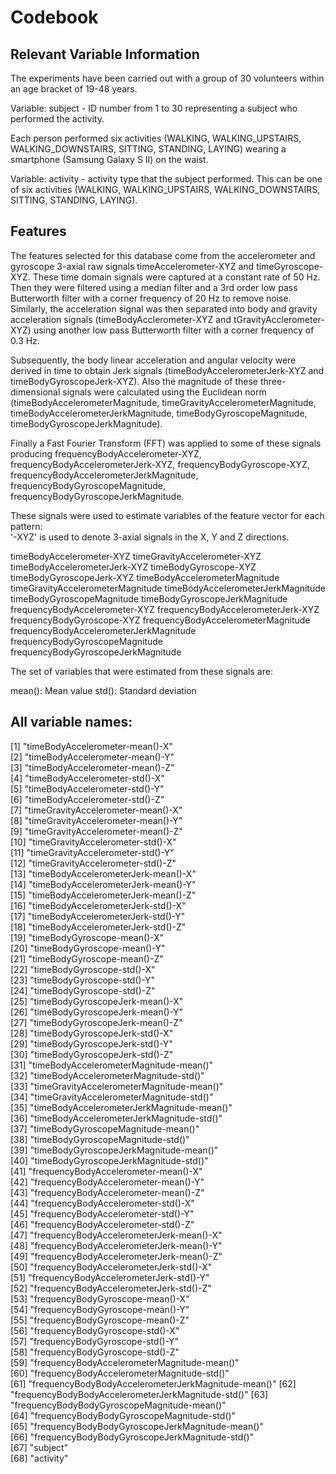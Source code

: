 # Codebook

## Relevant Variable Information

The experiments have been carried out with a group of 30 volunteers within an age bracket of 19-48 years. 

Variable: subject - ID number from 1 to 30 representing a subject who performed the activity.

Each person performed six activities (WALKING, WALKING_UPSTAIRS, WALKING_DOWNSTAIRS, SITTING, STANDING, LAYING) wearing a smartphone (Samsung Galaxy S II) on the waist. 

Variable: activity - activity type that the subject performed. This can be one of six activities (WALKING, WALKING_UPSTAIRS, WALKING_DOWNSTAIRS, SITTING, STANDING, LAYING).

## Features

The features selected for this database come from the accelerometer and gyroscope 3-axial raw signals timeAccelerometer-XYZ and timeGyroscope-XYZ. These time domain signals were captured at a constant rate of 50 Hz. Then they were filtered using a median filter and a 3rd order low pass Butterworth filter with a corner frequency of 20 Hz to remove noise. Similarly, the acceleration signal was then separated into body and gravity acceleration signals (timeBodyAcclerometer-XYZ and tGravityAcclerometer-XYZ) using another low pass Butterworth filter with a corner frequency of 0.3 Hz. 

Subsequently, the body linear acceleration and angular velocity were derived in time to obtain Jerk signals (timeBodyAccelerometerJerk-XYZ and timeBodyGyroscopeJerk-XYZ). Also the magnitude of these three-dimensional signals were calculated using the Euclidean norm (timeBodyAccelerometerMagnitude, timeGravityAccelerometerMagnitude, timeBodyAccelerometerJerkMagnitude, timeBodyGyroscopeMagnitude, timeBodyGyroscopeJerkMagnitude). 

Finally a Fast Fourier Transform (FFT) was applied to some of these signals producing frequencyBodyAccelerometer-XYZ, frequencyBodyAccelerometerJerk-XYZ, frequencyBodyGyroscope-XYZ, frequencyBodyAccelerometerJerkMagnitude, frequencyBodyGyroscopeMagnitude, frequencyBodyGyroscopeJerkMagnitude. 

These signals were used to estimate variables of the feature vector for each pattern:  
'-XYZ' is used to denote 3-axial signals in the X, Y and Z directions.

timeBodyAccelerometer-XYZ
timeGravityAccelerometer-XYZ
timeBodyAccelerometerJerk-XYZ
timeBodyGyroscope-XYZ
timeBodyGyroscopeJerk-XYZ
timeBodyAccelerometerMagnitude
timeGravityAccelerometerMagnitude
timeBodyAccelerometerJerkMagnitude
timeBodyGyroscopeMagnitude
timeBodyGyroscopeJerkMagnitude
frequencyBodyAccelerometer-XYZ
frequencyBodyAccelerometerJerk-XYZ
frequencyBodyGyroscope-XYZ
frequencyBodyAccelerometerMagnitude
frequencyBodyAccelerometerJerkMagnitude
frequencyBodyGyroscopeMagnitude
frequencyBodyGyroscopeJerkMagnitude

The set of variables that were estimated from these signals are: 

mean(): Mean value
std(): Standard deviation

## All variable names:

 [1] "timeBodyAccelerometer-mean()-X"                    
 [2] "timeBodyAccelerometer-mean()-Y"                    
 [3] "timeBodyAccelerometer-mean()-Z"                    
 [4] "timeBodyAccelerometer-std()-X"                     
 [5] "timeBodyAccelerometer-std()-Y"                     
 [6] "timeBodyAccelerometer-std()-Z"                     
 [7] "timeGravityAccelerometer-mean()-X"                 
 [8] "timeGravityAccelerometer-mean()-Y"                 
 [9] "timeGravityAccelerometer-mean()-Z"                 
[10] "timeGravityAccelerometer-std()-X"                  
[11] "timeGravityAccelerometer-std()-Y"                  
[12] "timeGravityAccelerometer-std()-Z"                  
[13] "timeBodyAccelerometerJerk-mean()-X"                
[14] "timeBodyAccelerometerJerk-mean()-Y"                
[15] "timeBodyAccelerometerJerk-mean()-Z"                
[16] "timeBodyAccelerometerJerk-std()-X"                 
[17] "timeBodyAccelerometerJerk-std()-Y"                 
[18] "timeBodyAccelerometerJerk-std()-Z"                 
[19] "timeBodyGyroscope-mean()-X"                        
[20] "timeBodyGyroscope-mean()-Y"                        
[21] "timeBodyGyroscope-mean()-Z"                        
[22] "timeBodyGyroscope-std()-X"                         
[23] "timeBodyGyroscope-std()-Y"                         
[24] "timeBodyGyroscope-std()-Z"                         
[25] "timeBodyGyroscopeJerk-mean()-X"                    
[26] "timeBodyGyroscopeJerk-mean()-Y"                    
[27] "timeBodyGyroscopeJerk-mean()-Z"                    
[28] "timeBodyGyroscopeJerk-std()-X"                     
[29] "timeBodyGyroscopeJerk-std()-Y"                     
[30] "timeBodyGyroscopeJerk-std()-Z"                     
[31] "timeBodyAccelerometerMagnitude-mean()"             
[32] "timeBodyAccelerometerMagnitude-std()"              
[33] "timeGravityAccelerometerMagnitude-mean()"          
[34] "timeGravityAccelerometerMagnitude-std()"           
[35] "timeBodyAccelerometerJerkMagnitude-mean()"         
[36] "timeBodyAccelerometerJerkMagnitude-std()"          
[37] "timeBodyGyroscopeMagnitude-mean()"                 
[38] "timeBodyGyroscopeMagnitude-std()"                  
[39] "timeBodyGyroscopeJerkMagnitude-mean()"             
[40] "timeBodyGyroscopeJerkMagnitude-std()"              
[41] "frequencyBodyAccelerometer-mean()-X"               
[42] "frequencyBodyAccelerometer-mean()-Y"               
[43] "frequencyBodyAccelerometer-mean()-Z"               
[44] "frequencyBodyAccelerometer-std()-X"                
[45] "frequencyBodyAccelerometer-std()-Y"                
[46] "frequencyBodyAccelerometer-std()-Z"                
[47] "frequencyBodyAccelerometerJerk-mean()-X"           
[48] "frequencyBodyAccelerometerJerk-mean()-Y"           
[49] "frequencyBodyAccelerometerJerk-mean()-Z"           
[50] "frequencyBodyAccelerometerJerk-std()-X"            
[51] "frequencyBodyAccelerometerJerk-std()-Y"            
[52] "frequencyBodyAccelerometerJerk-std()-Z"            
[53] "frequencyBodyGyroscope-mean()-X"                   
[54] "frequencyBodyGyroscope-mean()-Y"                   
[55] "frequencyBodyGyroscope-mean()-Z"                   
[56] "frequencyBodyGyroscope-std()-X"                    
[57] "frequencyBodyGyroscope-std()-Y"                    
[58] "frequencyBodyGyroscope-std()-Z"                    
[59] "frequencyBodyAccelerometerMagnitude-mean()"        
[60] "frequencyBodyAccelerometerMagnitude-std()"         
[61] "frequencyBodyBodyAccelerometerJerkMagnitude-mean()"
[62] "frequencyBodyBodyAccelerometerJerkMagnitude-std()" 
[63] "frequencyBodyBodyGyroscopeMagnitude-mean()"        
[64] "frequencyBodyBodyGyroscopeMagnitude-std()"         
[65] "frequencyBodyBodyGyroscopeJerkMagnitude-mean()"    
[66] "frequencyBodyBodyGyroscopeJerkMagnitude-std()"     
[67] "subject"                                           
[68] "activity"  
